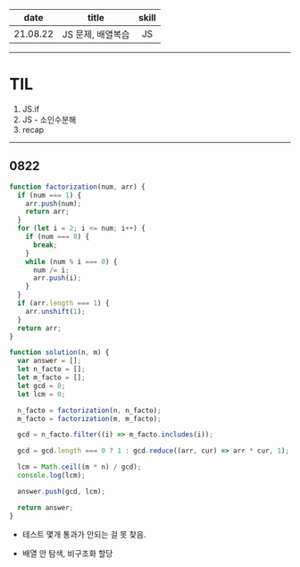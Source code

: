 |   date   |       title       | skill |
| :------: | :---------------: | :---: |
| 21.08.22 | JS 문제, 배열복습 |  JS   |

---

# TIL

1. JS.if
2. JS - 소인수분해
3. recap

---

## 0822

```js
function factorization(num, arr) {
  if (num === 1) {
    arr.push(num);
    return arr;
  }
  for (let i = 2; i <= num; i++) {
    if (num === 0) {
      break;
    }
    while (num % i === 0) {
      num /= i;
      arr.push(i);
    }
  }
  if (arr.length === 1) {
    arr.unshift(1);
  }
  return arr;
}
```

```js
function solution(n, m) {
  var answer = [];
  let n_facto = [];
  let m_facto = [];
  let gcd = 0;
  let lcm = 0;

  n_facto = factorization(n, n_facto);
  m_facto = factorization(m, m_facto);

  gcd = n_facto.filter((i) => m_facto.includes(i));

  gcd = gcd.length === 0 ? 1 : gcd.reduce((arr, cur) => arr * cur, 1);

  lcm = Math.ceil((m * n) / gcd);
  console.log(lcm);

  answer.push(gcd, lcm);

  return answer;
}
```

- 테스트 몇개 통과가 안되는 걸 못 찾음.

- 배열 안 탐색, 비구조화 할당
